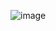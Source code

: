 ![image](https://github.com/insightAI/DensePose/blob/7dc7e6000ff49dd4470e37efe9c2715c68bff125/pose_IUV.png)

